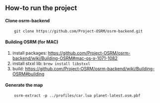 ## How-to run the project

#### Clone osrm-backend
```
    git clone https://github.com/Project-OSRM/osrm-backend.git
```

#### Building OSRM (for MAC)
1. install packages: https://github.com/Project-OSRM/osrm-backend/wiki/Building-OSRM#mac-os-x-1071-1082
2. install stxxl lib: `brew install libstxxl`
3. build: https://github.com/Project-OSRM/osrm-backend/wiki/Building-OSRM#building

#### Generate the map
```
    osrm-extract -p ../profiles/car.lua planet-latest.osm.pbf
```
